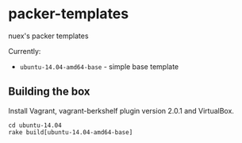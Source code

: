 packer-templates
================

nuex's packer templates

Currently:

  * `ubuntu-14.04-amd64-base` - simple base template

## Building the box

Install Vagrant, vagrant-berkshelf plugin version 2.0.1 and VirtualBox.

    cd ubuntu-14.04
    rake build[ubuntu-14.04-amd64-base]
